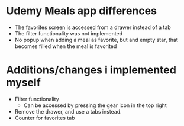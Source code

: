 # Udemy Meals app differences

- The favorites screen is accessed from a drawer instead of a tab
- The filter functionality was not implemented
- No popup when adding a meal as favorite, but and empty star, that becomes filled when the meal is favorited

# Additions/changes i implemented myself

- Filter functionality
  - Can be accessed by pressing the gear icon in the top right
- Remove the drawer, and use a tabs instead.
- Counter for favorites tab
